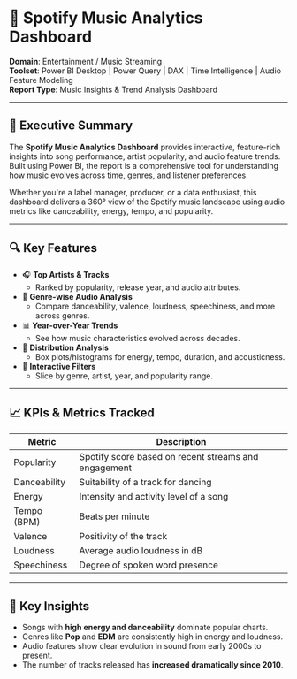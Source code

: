 # 🎵 Spotify Music Analytics Dashboard

**Domain**: Entertainment / Music Streaming  
**Toolset**: Power BI Desktop | Power Query | DAX | Time Intelligence | Audio Feature Modeling  
**Report Type**: Music Insights & Trend Analysis Dashboard

---

## 📘 Executive Summary

The **Spotify Music Analytics Dashboard** provides interactive, feature-rich insights into song performance, artist popularity, and audio feature trends. Built using Power BI, the report is a comprehensive tool for understanding how music evolves across time, genres, and listener preferences. 

Whether you're a label manager, producer, or a data enthusiast, this dashboard delivers a 360° view of the Spotify music landscape using audio metrics like danceability, energy, tempo, and popularity.

---

## 🔍 Key Features

- 🎧 **Top Artists & Tracks**  
  - Ranked by popularity, release year, and audio attributes.
- 🎼 **Genre-wise Audio Analysis**  
  - Compare danceability, valence, loudness, speechiness, and more across genres.
- 📊 **Year-over-Year Trends**  
  - See how music characteristics evolved across decades.
- 🧪 **Distribution Analysis**  
  - Box plots/histograms for energy, tempo, duration, and acousticness.
- 🧮 **Interactive Filters**  
  - Slice by genre, artist, year, and popularity range.

---

## 📈 KPIs & Metrics Tracked

| Metric        | Description                                             |
|---------------|---------------------------------------------------------|
| Popularity    | Spotify score based on recent streams and engagement   |
| Danceability  | Suitability of a track for dancing                     |
| Energy        | Intensity and activity level of a song                 |
| Tempo (BPM)   | Beats per minute                                       |
| Valence       | Positivity of the track                                |
| Loudness      | Average audio loudness in dB                           |
| Speechiness   | Degree of spoken word presence                         |

---

## 🧠 Key Insights

- Songs with **high energy and danceability** dominate popular charts.
- Genres like **Pop** and **EDM** are consistently high in energy and loudness.
- Audio features show clear evolution in sound from early 2000s to present.
- The number of tracks released has **increased dramatically since 2010**.
